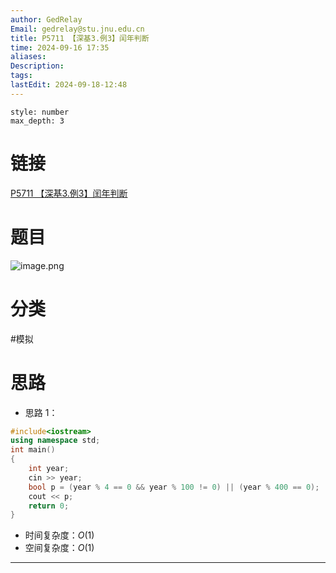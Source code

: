 ```yaml
---
author: GedRelay
Email: gedrelay@stu.jnu.edu.cn
title: P5711 【深基3.例3】闰年判断
time: 2024-09-16 17:35
aliases: 
Description: 
tags: 
lastEdit: 2024-09-18-12:48
---
```


```toc
style: number
max_depth: 3
```

# 链接
[P5711 【深基3.例3】闰年判断](https://www.luogu.com.cn/problem/P5711) 

# 题目
![image.png](https://ged-pic-bed.oss-cn-guangzhou.aliyuncs.com/img/202409161735021.png)


# 分类
#模拟 

# 思路
- 思路 1：


```cpp
#include<iostream>
using namespace std;
int main()
{
	int year;
	cin >> year;
	bool p = (year % 4 == 0 && year % 100 != 0) || (year % 400 == 0);
	cout << p;
	return 0;
}
```


- 时间复杂度：${O\left( 1 \right)  }$ 
- 空间复杂度：${O\left( 1 \right)  }$ 


---


